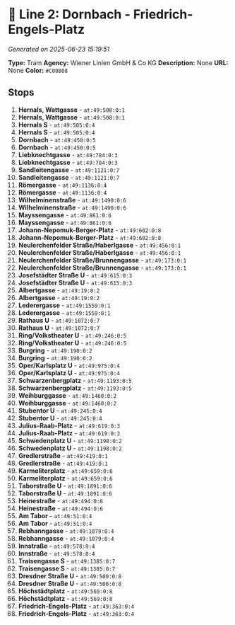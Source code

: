 # 🚊 Line 2: Dornbach - Friedrich-Engels-Platz

*Generated on 2025-06-23 15:19:51*

**Type:** Tram
**Agency:** Wiener Linien GmbH & Co KG
**Description:** None
**URL:** None
**Color:** `#C00808`

## Stops

1. **Hernals, Wattgasse** - `at:49:508:0:1`
2. **Hernals, Wattgasse** - `at:49:508:0:1`
3. **Hernals S** - `at:49:505:0:4`
4. **Hernals S** - `at:49:505:0:4`
5. **Dornbach** - `at:49:450:0:5`
6. **Dornbach** - `at:49:450:0:5`
7. **Liebknechtgasse** - `at:49:784:0:3`
8. **Liebknechtgasse** - `at:49:784:0:3`
9. **Sandleitengasse** - `at:49:1121:0:7`
10. **Sandleitengasse** - `at:49:1121:0:7`
11. **Römergasse** - `at:49:1136:0:4`
12. **Römergasse** - `at:49:1136:0:4`
13. **Wilhelminenstraße** - `at:49:1490:0:6`
14. **Wilhelminenstraße** - `at:49:1490:0:6`
15. **Mayssengasse** - `at:49:861:0:6`
16. **Mayssengasse** - `at:49:861:0:6`
17. **Johann-Nepomuk-Berger-Platz** - `at:49:602:0:8`
18. **Johann-Nepomuk-Berger-Platz** - `at:49:602:0:8`
19. **Neulerchenfelder Straße/Haberlgasse** - `at:49:456:0:1`
20. **Neulerchenfelder Straße/Haberlgasse** - `at:49:456:0:1`
21. **Neulerchenfelder Straße/Brunnengasse** - `at:49:173:0:1`
22. **Neulerchenfelder Straße/Brunnengasse** - `at:49:173:0:1`
23. **Josefstädter Straße U** - `at:49:615:0:3`
24. **Josefstädter Straße U** - `at:49:615:0:3`
25. **Albertgasse** - `at:49:19:0:2`
26. **Albertgasse** - `at:49:19:0:2`
27. **Lederergasse** - `at:49:1559:0:1`
28. **Lederergasse** - `at:49:1559:0:1`
29. **Rathaus U** - `at:49:1072:0:7`
30. **Rathaus U** - `at:49:1072:0:7`
31. **Ring/Volkstheater U** - `at:49:246:0:5`
32. **Ring/Volkstheater U** - `at:49:246:0:5`
33. **Burgring** - `at:49:190:0:2`
34. **Burgring** - `at:49:190:0:2`
35. **Oper/Karlsplatz U** - `at:49:975:0:4`
36. **Oper/Karlsplatz U** - `at:49:975:0:4`
37. **Schwarzenbergplatz** - `at:49:1193:0:5`
38. **Schwarzenbergplatz** - `at:49:1193:0:5`
39. **Weihburggasse** - `at:49:1460:0:2`
40. **Weihburggasse** - `at:49:1460:0:2`
41. **Stubentor U** - `at:49:245:0:4`
42. **Stubentor U** - `at:49:245:0:4`
43. **Julius-Raab-Platz** - `at:49:619:0:3`
44. **Julius-Raab-Platz** - `at:49:619:0:3`
45. **Schwedenplatz U** - `at:49:1198:0:2`
46. **Schwedenplatz U** - `at:49:1198:0:2`
47. **Gredlerstraße** - `at:49:419:0:1`
48. **Gredlerstraße** - `at:49:419:0:1`
49. **Karmeliterplatz** - `at:49:659:0:6`
50. **Karmeliterplatz** - `at:49:659:0:6`
51. **Taborstraße U** - `at:49:1891:0:6`
52. **Taborstraße U** - `at:49:1891:0:6`
53. **Heinestraße** - `at:49:494:0:6`
54. **Heinestraße** - `at:49:494:0:6`
55. **Am Tabor** - `at:49:51:0:4`
56. **Am Tabor** - `at:49:51:0:4`
57. **Rebhanngasse** - `at:49:1079:0:4`
58. **Rebhanngasse** - `at:49:1079:0:4`
59. **Innstraße** - `at:49:578:0:4`
60. **Innstraße** - `at:49:578:0:4`
61. **Traisengasse S** - `at:49:1385:0:7`
62. **Traisengasse S** - `at:49:1385:0:7`
63. **Dresdner Straße U** - `at:49:500:0:8`
64. **Dresdner Straße U** - `at:49:500:0:8`
65. **Höchstädtplatz** - `at:49:569:0:8`
66. **Höchstädtplatz** - `at:49:569:0:8`
67. **Friedrich-Engels-Platz** - `at:49:363:0:4`
68. **Friedrich-Engels-Platz** - `at:49:363:0:4`